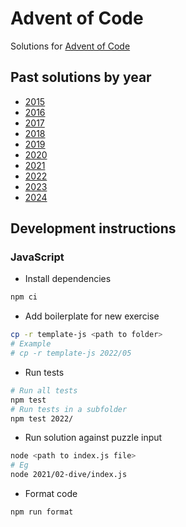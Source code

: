 # Advent of Code

Solutions for [Advent of Code](https://adventofcode.com)

## Past solutions by year

- [2015](2015)
- [2016](2016)
- [2017](2017)
- [2018](2018)
- [2019](2019)
- [2020](2020)
- [2021](2021)
- [2022](2022)
- [2023](2023)
- [2024](2024)

## Development instructions

### JavaScript

- Install dependencies

```sh
npm ci
```

- Add boilerplate for new exercise

```sh
cp -r template-js <path to folder>
# Example
# cp -r template-js 2022/05
```

- Run tests

```sh
# Run all tests
npm test
# Run tests in a subfolder
npm test 2022/
```

- Run solution against puzzle input

```sh
node <path to index.js file>
# Eg
node 2021/02-dive/index.js
```

- Format code

```sh
npm run format
```
